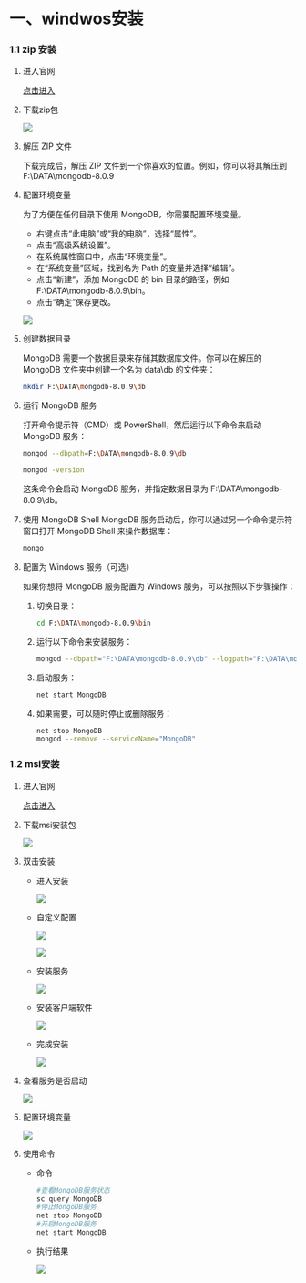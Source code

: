 # 一、windwos安装

### 1.1 zip 安装


1. 进入官网

    [点击进入](https://www.mongodb.com/try/download)

2. 下载zip包

    ![](/data/mongodb/install/001.png)

3. 解压 ZIP 文件

    下载完成后，解压 ZIP 文件到一个你喜欢的位置。例如，你可以将其解压到 F:\DATA\mongodb-8.0.9

4. 配置环境变量

    为了方便在任何目录下使用 MongoDB，你需要配置环境变量。

    - 右键点击“此电脑”或“我的电脑”，选择“属性”。
    - 点击“高级系统设置”。
    - 在系统属性窗口中，点击“环境变量”。
    - 在“系统变量”区域，找到名为 Path 的变量并选择“编辑”。
    - 点击“新建”，添加 MongoDB 的 bin 目录的路径，例如 F:\DATA\mongodb-8.0.9\bin。
    - 点击“确定”保存更改。

    ![](/data/mongodb/install/002.png)

5. 创建数据目录

    MongoDB 需要一个数据目录来存储其数据库文件。你可以在解压的 MongoDB 文件夹中创建一个名为 data\db 的文件夹：

    ```sh
    mkdir F:\DATA\mongodb-8.0.9\db
    ```
6. 运行 MongoDB 服务

    打开命令提示符（CMD）或 PowerShell，然后运行以下命令来启动 MongoDB 服务：
    
    ```sh
    mongod --dbpath=F:\DATA\mongodb-8.0.9\db

    mongod -version
    ```

    这条命令会启动 MongoDB 服务，并指定数据目录为 F:\DATA\mongodb-8.0.9\db。

7. 使用 MongoDB Shell
    MongoDB 服务启动后，你可以通过另一个命令提示符窗口打开 MongoDB Shell 来操作数据库：
    ```sh
    mongo
    ```

8. 配置为 Windows 服务（可选）

    如果你想将 MongoDB 服务配置为 Windows 服务，可以按照以下步骤操作：

    1. 切换目录：

        ```sh
        cd F:\DATA\mongodb-8.0.9\bin
        ```

    2. 运行以下命令来安装服务：

        ```sh
        mongod --dbpath="F:\DATA\mongodb-8.0.9\db" --logpath="F:\DATA\mongodb-8.0.9\logs" --install --serviceName="MongoDB"
        ```

    3. 启动服务：

        ```sh
        net start MongoDB
        ```
    
    4. 如果需要，可以随时停止或删除服务：

        ```sh
        net stop MongoDB
        mongod --remove --serviceName="MongoDB"
        ```

### 1.2 msi安装

1. 进入官网

    [点击进入](https://www.mongodb.com/try/download)

2. 下载msi安装包

    ![](/data/mongodb/install/003.png)

3. 双击安装

    - 进入安装

        ![](/data/mongodb/install/004.png)

    - 自定义配置

        ![](/data/mongodb/install/005.png)

        ![](/data/mongodb/install/006.png)

    - 安装服务

        ![](/data/mongodb/install/007.png)

    - 安装客户端软件

        ![](/data/mongodb/install/008.png)

    - 完成安装

        ![](/data/mongodb/install/009.png)

4. 查看服务是否启动

    ![](/data/mongodb/install/010.png)

5. 配置环境变量

    ![](/data/mongodb/install/011.png)

6. 使用命令

    - 命令

        ```sh
        #查看MongoDB服务状态
        sc query MongoDB
        #停止MongoDB服务
        net stop MongoDB
        #开启MongoDB服务
        net start MongoDB
        ```

    - 执行结果

        ![](/data/mongodb/install/012.png)
